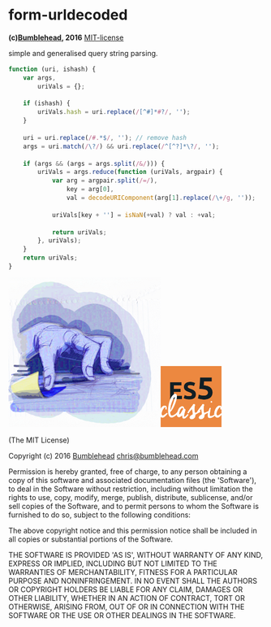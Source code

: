form-urldecoded
===============
**(c)[Bumblehead][0], 2016** [MIT-license](#license)

simple and generalised query string parsing.

```javascript
function (uri, ishash) {
    var args,
        uriVals = {};

    if (ishash) {
        uriVals.hash = uri.replace(/[^#]*#?/, '');
    }

    uri = uri.replace(/#.*$/, ''); // remove hash
    args = uri.match(/\?/) && uri.replace(/^[^?]*\?/, '');
    
    if (args && (args = args.split(/&/))) {
        uriVals = args.reduce(function (uriVals, argpair) {
            var arg = argpair.split(/=/),
                key = arg[0],
                val = decodeURIComponent(arg[1].replace(/\+/g, ''));
            
            uriVals[key + ''] = isNaN(+val) ? val : +val;
            
            return uriVals;
        }, uriVals);
    }
    return uriVals;
}
```



[0]: http://www.bumblehead.com                            "bumblehead"
[7]: https://raw.githubusercontent.com/iambumblehead/es5classic/master/es5classic_120x120.png


![scrounge](https://github.com/iambumblehead/scroungejs/raw/master/img/hand.png)[![es5 classic][7]][7] 


(The MIT License)

Copyright (c) 2016 [Bumblehead][0] <chris@bumblehead.com>

Permission is hereby granted, free of charge, to any person obtaining a copy of this software and associated documentation files (the 'Software'), to deal in the Software without restriction, including without limitation the rights to use, copy, modify, merge, publish, distribute, sublicense, and/or sell copies of the Software, and to permit persons to whom the Software is furnished to do so, subject to the following conditions:

The above copyright notice and this permission notice shall be included in all copies or substantial portions of the Software.

THE SOFTWARE IS PROVIDED 'AS IS', WITHOUT WARRANTY OF ANY KIND, EXPRESS OR IMPLIED, INCLUDING BUT NOT LIMITED TO THE WARRANTIES OF MERCHANTABILITY, FITNESS FOR A PARTICULAR PURPOSE AND NONINFRINGEMENT. IN NO EVENT SHALL THE AUTHORS OR COPYRIGHT HOLDERS BE LIABLE FOR ANY CLAIM, DAMAGES OR OTHER LIABILITY, WHETHER IN AN ACTION OF CONTRACT, TORT OR OTHERWISE, ARISING FROM, OUT OF OR IN CONNECTION WITH THE SOFTWARE OR THE USE OR OTHER DEALINGS IN THE SOFTWARE.
